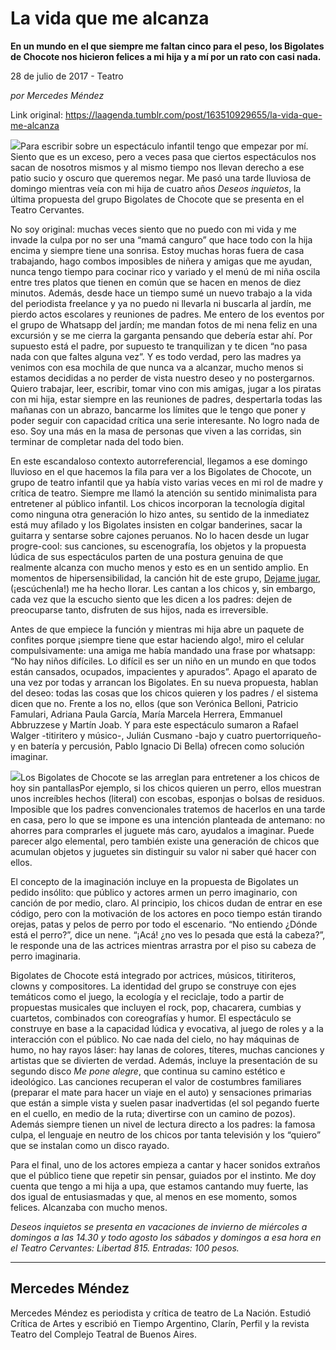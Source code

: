 # La vida que me alcanza

**En un mundo en el que siempre me faltan cinco para el peso, los Bigolates de Chocote nos hicieron felices a mi hija y a mí por un rato con casi nada.**

28 de julio de 2017 - Teatro

_por Mercedes Méndez_

Link original: https://laagenda.tumblr.com/post/163510929655/la-vida-que-me-alcanza

![](https://64.media.tumblr.com/a4355aea7dfaa7798d9db389753197ea/tumblr_inline_pjzun1d3po1t6q87u_500.jpg)Para escribir sobre un espectáculo infantil tengo que empezar por mí. Siento que es un exceso, pero a veces pasa que ciertos espectáculos nos sacan de nosotros mismos y al mismo tiempo nos llevan derecho a ese patio sucio y oscuro que queremos negar. Me pasó una tarde lluviosa de domingo mientras veía con mi hija de cuatro años *Deseos inquietos*, la última propuesta del grupo Bigolates de Chocote que se presenta en el Teatro Cervantes.


No soy original: muchas veces siento que no puedo con mi vida y me invade la culpa por no ser una “mamá canguro” que hace todo con la hija encima y siempre tiene una sonrisa. Estoy muchas horas fuera de casa trabajando, hago combos imposibles de niñera y amigas que me ayudan, nunca tengo tiempo para cocinar rico y variado y el menú de mi niña oscila entre tres platos que tienen en común que se hacen en menos de diez minutos. Además, desde hace un tiempo sumé un nuevo trabajo a la vida del periodista freelance y ya no puedo ni llevarla ni buscarla al jardín, me pierdo actos escolares y reuniones de padres. Me entero de los eventos por el grupo de Whatsapp del jardín; me mandan fotos de mi nena feliz en una excursión y se me cierra la garganta pensando que debería estar ahí. Por supuesto está el padre, por supuesto te tranquilizan y te dicen “no pasa nada con que faltes alguna vez”. Y es todo verdad, pero las madres ya venimos con esa mochila de que nunca va a alcanzar, mucho menos si estamos decididas a no perder de vista nuestro deseo y no postergarnos. Quiero trabajar, leer, escribir, tomar vino con mis amigas, jugar a los piratas con mi hija, estar siempre en las reuniones de padres, despertarla todas las mañanas con un abrazo, bancarme los límites que le tengo que poner y poder seguir con capacidad crítica una serie interesante. No logro nada de eso. Soy una más en la masa de personas que viven a las corridas, sin terminar de completar nada del todo bien. 


En este escandaloso contexto autorreferencial, llegamos a ese domingo lluvioso en el que hacemos la fila para ver a los Bigolates de Chocote, un grupo de teatro infantil que ya había visto varias veces en mi rol de madre y crítica de teatro. Siempre me llamó la atención su sentido minimalista para entretener al público infantil. Los chicos incorporan la tecnología digital como ninguna otra generación lo hizo antes, su sentido de la inmediatez está muy afilado y los Bigolates insisten en colgar banderines, sacar la guitarra y sentarse sobre cajones peruanos. No lo hacen desde un lugar progre-cool: sus canciones, su escenografía, los objetos y la propuesta lúdica de sus espectáculos parten de una postura genuina de que realmente alcanza con mucho menos y esto es en un sentido amplio. En momentos de hipersensibilidad, la canción hit de este grupo, [Dejame jugar](https://www.youtube.com/watch?v=Ly85RkNFS6g), (¡escúchenla!) me ha hecho llorar. Les cantan a los chicos y, sin embargo, cada vez que la escucho siento que les dicen a los padres: dejen de preocuparse tanto, disfruten de sus hijos, nada es irreversible.

Antes de que empiece la función y mientras mi hija abre un paquete de confites porque ¡siempre tiene que estar haciendo algo!, miro el celular compulsivamente: una amiga me había mandado una frase por whatsapp: “No hay niños difíciles. Lo difícil es ser un niño en un mundo en que todos están cansados, ocupados, impacientes y apurados”. Apago el aparato de una vez por todas y arrancan los Bigolates. En su nueva propuesta, hablan del deseo: todas las cosas que los chicos quieren y los padres / el sistema dicen que no. Frente a los no, ellos (que son Verónica Belloni, Patricio Famulari, Adriana Paula García, María Marcela Herrera, Emmanuel Abbruzzese y Martín Joab. Y para este espectáculo sumaron a Rafael Walger -titiritero y músico-, Julián Cusmano -bajo y cuatro puertorriqueño- y en batería y percusión, Pablo Ignacio Di Bella) ofrecen como solución imaginar.


![](https://64.media.tumblr.com/a4355aea7dfaa7798d9db389753197ea/tumblr_inline_pjzun1d3po1t6q87u_500.jpg)Los Bigolates de Chocote se las arreglan para entretener a los chicos de hoy sin pantallasPor ejemplo, si los chicos quieren un perro, ellos muestran unos increíbles hechos (literal) con escobas, esponjas o bolsas de residuos. Imposible que los padres convencionales tratemos de hacerlos en una tarde en casa, pero lo que se impone es una intención planteada de antemano: no ahorres para comprarles el juguete más caro, ayudalos a imaginar. Puede parecer algo elemental, pero también existe una generación de chicos que acumulan objetos y juguetes sin distinguir su valor ni saber qué hacer con ellos. 


El concepto de la imaginación incluye en la propuesta de Bigolates un pedido insólito: que público y actores armen un perro imaginario, con canción de por medio, claro. Al principio, los chicos dudan de entrar en ese código, pero con la motivación de los actores en poco tiempo están tirando orejas, patas y pelos de perro por todo el escenario. “No entiendo ¿Dónde está el perro?”, dice un nene. “¡Acá! ¿no ves lo pesada que está la cabeza?”, le responde una de las actrices mientras arrastra por el piso su cabeza de perro imaginaria. 


Bigolates de Chocote está integrado por actrices, músicos, titiriteros, clowns y compositores. La identidad del grupo se construye con ejes temáticos como el juego, la ecología y el reciclaje, todo a partir de propuestas musicales que incluyen el rock, pop, chacarera, cumbias y cuartetos, combinados con coreografías y humor. El espectáculo se construye en base a la capacidad lúdica y evocativa, al juego de roles y a la interacción con el público. No cae nada del cielo, no hay máquinas de humo, no hay rayos láser: hay lanas de colores, títeres, muchas canciones y artistas que se divierten de verdad. Además, incluye la presentación de su segundo disco *Me pone alegre*, que continua su camino estético e ideológico. Las canciones recuperan el valor de costumbres familiares (preparar el mate para hacer un viaje en el auto) y sensaciones primarias que están a simple vista y suelen pasar inadvertidas (el sol pegando fuerte en el cuello, en medio de la ruta; divertirse con un camino de pozos). Además siempre tienen un nivel de lectura directo a los padres: la famosa culpa, el lenguaje en neutro de los chicos por tanta televisión y los “quiero” que se instalan como un disco rayado. 


Para el final, uno de los actores empieza a cantar y hacer sonidos extraños que el público tiene que repetir sin pensar, guiados por el instinto. Me doy cuenta que tengo a mi hija a upa, que estamos cantando muy fuerte, las dos igual de entusiasmadas y que, al menos en ese momento, somos felices. Alcanzaba con mucho menos. 


  
  
*Deseos inquietos se presenta en vacaciones de invierno de miércoles a domingos a las 14.30 y todo agosto los sábados y domingos a esa hora en el Teatro Cervantes: Libertad 815. Entradas: 100 pesos.* 

  




---

Mercedes Méndez
---------------

 Mercedes Méndez es periodista y crítica de teatro de La Nación. Estudió Crítica de Artes y escribió en Tiempo Argentino, Clarín, Perfil y la revista Teatro del Complejo Teatral de Buenos Aires. 


